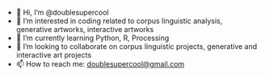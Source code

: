 - 👋 Hi, I’m @doublesupercool
- 👀 I’m interested in coding related to corpus linguistic analysis, generative artworks, interactive artworks
- 🌱 I’m currently learning Python, R, Processing
- 💞️ I’m looking to collaborate on corpus linguistic projects, generative and interactive art projects
- 📫 How to reach me: doublesupercool@gmail.com

<!---
doublesupercool/doublesupercool is a ✨ special ✨ repository because its `README.md` (this file) appears on your GitHub profile.
You can click the Preview link to take a look at your changes.
--->
